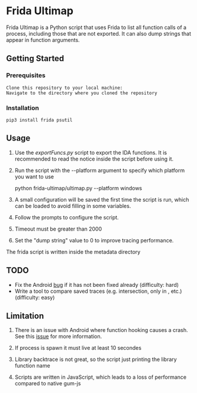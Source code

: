 # Frida Ultimap

Frida Ultimap is a Python script that uses Frida to list all function calls of a process, including those that are not exported. It can also dump strings that appear in function arguments.
## Getting Started
### Prerequisites

    Clone this repository to your local machine:
    Navigate to the directory where you cloned the repository

### Installation

    pip3 install frida psutil


## Usage

1. Use the *exportFuncs.py* script to export the IDA functions. It is recommended to read the notice inside the script before using it.

2. Run the script with the --platform argument to specify which platform you want to use

    python frida-ultimap/ultimap.py --platform windows

3. A small configuration will be saved the first time the script is run, which can be loaded to avoid filling in some variables.

4. Follow the prompts to configure the script. 

5. Timeout must be greater than 2000

6. Set the "dump string" value to 0 to improve tracing performance.

The frida script is written inside the metadata directory
    



## TODO

- Fix the Android [bug](https://github.com/frida/frida/issues/2376) if it has not been fixed already (difficulty: hard)
- Write a tool to compare saved traces (e.g. intersection, only in <trace>, etc.) (difficulty: easy)



## Limitation

1. There is an issue with Android where function hooking causes a crash. See this [issue](https://github.com/frida/frida/issues/2376) for more information.

2. If process is spawn it must live at least 10 secondes

3. Library backtrace is not great, so the script just printing the library function name

4. Scripts are written in JavaScript, which leads to a loss of performance compared to native gum-js

